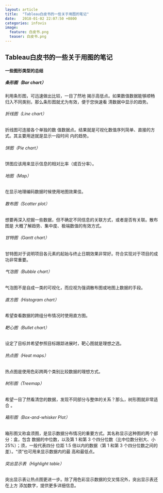 ```yaml
---  
layout: article  
title:  "Tableau白皮书的一些关于用图的笔记"  
date:   2018-01-02 22:07:50 +0800  
categories: infovis
image:
  feature: 白皮书.png
  teaser: 白皮书.png
---  
```

## Tableau白皮书的一些关于用图的笔记
#### 一些图形类型的总结
##### 条形图（Bar chart）
利用条形图，可迅速做出比较，一目了然地 揭示高低点。如果数值数据能够顺畅归入不同类别，那么条形图就尤为有效，便于您快速看 清数据中显示的趋势。

###### 折线图（Line chart）
折线图可连接各个单独的数 值数据点。结果就是可视化数值序列简单、直接的方式。其主要用途就是显示一段时间 内的趋势。

###### 饼图（Pie chart）
饼图应该用来显示信息的相对比率（或百分率）。
###### 地图（Map）
在显示地理编码数据时候使用地图效果佳。

###### 散布图（Scatter plot）
想要再深入挖掘一些数据，但不确定不同信息的关联方式，或者是否有关联。散布图是 大概了解趋势、集中度、极端数值的有效方式。
###### 甘特图（Gantt chart）
甘特图对于说明项目各元素的起始与终止日期效果非常好。符合实现对于项目的成功非常重要。 
###### 气泡图（Bubble chart）
气泡图不是自成一类的可视化，而应视为强调散布图或地图上数据的手段。
###### 直方图（Histogram chart）
希望查看数据的跨组分布情况时使用直方图。
###### 靶心图（Bullet chart）
设定了目标并希望参照目标跟踪进展时，靶心图就是理想之选。
###### 热点图（Heat maps）
热点图是使用色彩跨两个类别比较数据的理想方式。
###### 树形图（Treemap）
 希望一目了然看清您的数据，发现不同部分与整体的关系？那么，树形图就非常适合 。
###### 箱形图（Box-and-whisker Plot）
箱形图又称盒须图，是显示数据分布情况的重要方式。其名称显示这种图的两个部分：盒，包含 数据的中位数，以及第 1 和第 3 个四分位数（比中位数分别大、小 25%）；须，一般代表四分 位距 1.5 倍以内的数据（第 1 和第 3 个四分位数之间的差）。“须”也可用来显示数据内的最 高和最低点。

###### 突出显示表（Highlight table）
突出显示表让热点图更进一步。除了用色彩显示数据的交叉情况外，突出显示表还在上方 添加数字，提供更多详细信息。